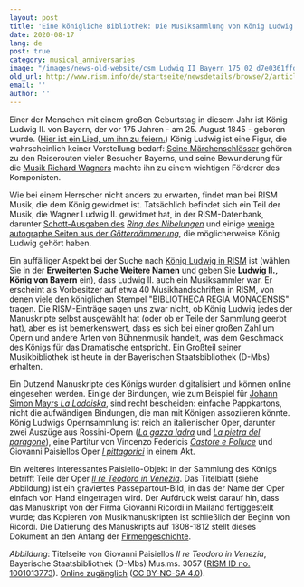 ```yaml
---
layout: post
title: 'Eine königliche Bibliothek: Die Musiksammlung von König Ludwig II.'
date: 2020-08-17
lang: de
post: true
category: musical_anniversaries
image: "/images/news-old-website/csm_Ludwig_II_Bayern_175_02_d7e0361ffd.jpg"
old_url: http://www.rism.info/de/startseite/newsdetails/browse/2/article/64/a-royal-library-king-ludwig-iis-music-collection.html
email: ''
author: ''
---
```


Einer der Menschen mit einem großen Geburtstag in diesem Jahr ist König Ludwig II. von Bayern, der vor 175 Jahren - am 25. August 1845 - geboren wurde. ([Hier ist ein Lied, um ihn zu feiern.](https://opac.rism.info/search?id=455037443&View=rism)) König Ludwig ist eine Figur, die wahrscheinlich keiner Vorstellung bedarf: [Seine Märchenschlösser](https://www.neuschwanstein.de/deutsch/schloss/index.htm) gehören zu den Reiserouten vieler Besucher Bayerns, und seine Bewunderung für die [Musik Richard Wagners](https://www.neuschwanstein.de/englisch/ludwig/biography.htm) machte ihn zu einem wichtigen Förderer des Komponisten.

Wie bei einem Herrscher nicht anders zu erwarten, findet man bei RISM Musik, die dem König gewidmet ist. Tatsächlich befindet sich ein Teil der Musik, die Wagner Ludwig II. gewidmet hat, in der RISM-Datenbank, darunter [Schott-Ausgaben des](https://opac.rism.info/search?View=rism&q=schott+wagner+ludwig+bayern) _[Ring des Nibelungen](https://opac.rism.info/search?View=rism&q=schott+wagner+ludwig+bayern)_ und einige [wenige autographe Seiten aus der _Götterdämmerung_](https://opac.rism.info/search?id=1001024173&View=rism), die möglicherweise König Ludwig gehört haben.   
  
Ein auffälliger Aspekt bei der Suche nach [König Ludwig in RISM](https://opac.rism.info/search?View=rism&q=Ludwig+II+k%C3%B6nig+bayern) ist (wählen Sie in der [**Erweiterten Suche**](https://opac.rism.info/advanced-search) **Weitere Namen** und geben Sie **Ludwig II., König von Bayern** ein), dass Ludwig II. auch ein Musiksammler war. Er erscheint als Vorbesitzer auf etwa 40 Musikhandschriften in RISM, von denen viele den königlichen Stempel "BIBLIOTHECA REGIA MONACENSIS" tragen. Die RISM-Einträge sagen uns zwar nicht, ob König Ludwig jedes der Manuskripte selbst ausgewählt hat (oder ob er Teile der Sammlung geerbt hat), aber es ist bemerkenswert, dass es sich bei einer großen Zahl um Opern und andere Arten von Bühnenmusik handelt, was dem Geschmack des Königs für das Dramatische entspricht. Ein Großteil seiner Musikbibliothek ist heute in der Bayerischen Staatsbibliothek (D-Mbs) erhalten.

Ein Dutzend Manuskripte des Königs wurden digitalisiert und können online eingesehen werden. Einige der Bindungen, wie zum Beispiel für [Johann Simon Mayrs _La Lodoiska_](https://opac.rism.info/search?id=1001011794&View=rism), sind recht bescheiden: einfache Pappkartons, nicht die aufwändigen Bindungen, die man mit Königen assoziieren könnte. König Ludwigs Opernsammlung ist reich an italienischer Oper, darunter zwei Auszüge aus Rossini-Opern ([_La gazza ladra_](https://opac.rism.info/search?id=450066609&View=rism) und [_La pietra del paragone_](https://opac.rism.info/search?id=450066608&View=rism)), eine Partitur von Vincenzo Federicis [_Castore e Polluce_](https://opac.rism.info/search?id=1001011466&View=rism) und Giovanni Paisiellos Oper [_I pittagorici_](https://opac.rism.info/search?id=450066601&View=rism) in einem Akt.  
  
Ein weiteres interessantes Paisiello-Objekt in der Sammlung des Königs betrifft Teile der Oper [_Il re Teodoro in Venezia_](https://opac.rism.info/search?id=1001013773&View=rism). Das Titelblatt (siehe Abbildung) ist ein graviertes Passepartout-Bild, in das der Name der Oper einfach von Hand eingetragen wird. Der Aufdruck weist darauf hin, dass das Manuskript von der Firma Giovanni Ricordi in Mailand fertiggestellt wurde; das Kopieren von Musikmanuskripten ist schließlich der Beginn von Ricordi. Die Datierung des Manuskripts auf 1808-1812 stellt dieses Dokument an den Anfang der [Firmengeschichte](https://www.archivioricordi.com/en/features/the-founder#/).   
  
  
_Abbildung_: Titelseite von Giovanni Paisiellos _Il re Teodoro in Venezia_, Bayerische Staatsbibliothek (D-Mbs) Mus.ms. 3057 ([RISM ID no. 1001013773](https://opac.rism.info/search?id=1001013773&View=rism)). [Online zugänglich](http://daten.digitale-sammlungen.de/~db/0011/bsb00115522/images) ([CC BY-NC-SA 4.0](https://creativecommons.org/licenses/by-nc-sa/4.0/deed.en)).

&nbsp;

&nbsp;
